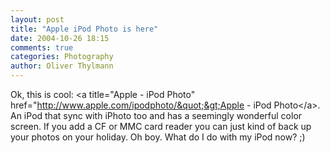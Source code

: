 ```yaml
---
layout: post
title: "Apple iPod Photo is here"
date: 2004-10-26 18:15
comments: true
categories: Photography
author: Oliver Thylmann
---
```



Ok, this is cool: &lt;a title=&quot;Apple - iPod Photo&quot; href=&quot;http://www.apple.com/ipodphoto/&quot;&gt;Apple - iPod Photo&lt;/a&gt;. An iPod that sync with iPhoto too and has a seemingly wonderful color screen. If you add a CF or MMC card reader you can just kind of back up your photos on your holiday. Oh boy. What do I do with my iPod now? ;)


